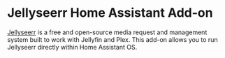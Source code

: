 # Jellyseerr Home Assistant Add-on

[Jellyseerr](https://github.com/Fallenbagel/jellyseerr) is a free and open-source media request and management system built to work with Jellyfin and Plex. This add-on allows you to run Jellyseerr directly within Home Assistant OS.
